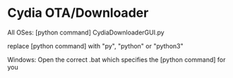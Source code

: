 # Cydia OTA/Downloader

All OSes: [python command] CydiaDownloaderGUI.py

replace [python command] with "py", "python" or "python3"

Windows: Open the correct .bat which specifies the [python command] for you
